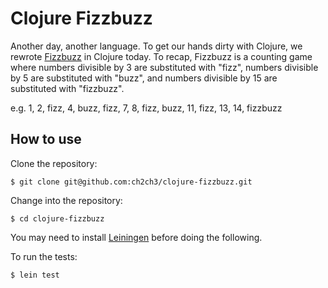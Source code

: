 Clojure Fizzbuzz
================
Another day, another language. To get our hands dirty with Clojure, we rewrote [Fizzbuzz](https://github.com/ch2ch3/fizzbuzz) in Clojure today. To recap, Fizzbuzz is a counting game where numbers divisible by 3 are substituted with "fizz", numbers divisible by 5 are substituted with "buzz", and numbers divisible by 15 are substituted with "fizzbuzz".

e.g. 1, 2, fizz, 4, buzz, fizz, 7, 8, fizz, buzz, 11, fizz, 13, 14, fizzbuzz

How to use
----------
Clone the repository:
```shell
$ git clone git@github.com:ch2ch3/clojure-fizzbuzz.git
```

Change into the repository:
```shell
$ cd clojure-fizzbuzz
```

You may need to install [Leiningen](http://leiningen.org) before doing the following.

To run the tests:
```shell
$ lein test
```